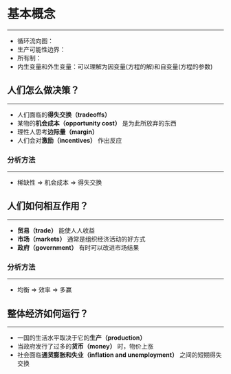# 基本概念
---
- 循环流向图：
- 生产可能性边界：
- 所有制：  
- 内生变量和外生变量：可以理解为因变量(方程的解)和自变量(方程的参数)

## 人们怎么做决策？
---
- 人们面临的**得失交换（tradeoffs）**
- 某物的**机会成本（opportunity cost）** 是为此所放弃的东西
- 理性人思考**边际量（margin）**
- 人们会对**激励（incentives）** 作出反应
### 分析方法
---
- 稀缺性 => 机会成本 => 得失交换

## 人们如何相互作用？
---
- **贸易（trade）** 能使人人收益
- **市场（markets）** 通常是组织经济活动的好方式
- **政府（government）** 有时可以改进市场结果
### 分析方法
---
- 均衡 => 效率 => 多赢

## 整体经济如何运行？
---
- 一国的生活水平取决于它的**生产（production）**
- 当政府发行了过多的**货币（money）** 时，物价上涨
- 社会面临**通货膨胀和失业（inflation and unemployment）** 之间的短期得失交换